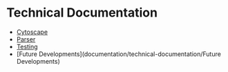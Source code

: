 # Technical Documentation

- [Cytoscape](documentation/technical-documentation/cytoscape)
- [Parser](documentation/technical-documentation/csv-parser)
- [Testing](documentation/technical-documentation/testing.md)
- [Future Developments](documentation/technical-documentation/Future Developments)
